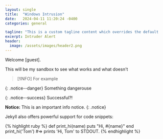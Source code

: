 ```yaml
---
layout: single
title:  "Windows Intrusion"
date:   2024-04-11 11:20:24 -0400
categories: general

tagline: "This is a custom tagline content which overrides the default page excerpt."
excerpt: Intruder Alert
header:
  image: /assets/images/header2.png
---
```

Welcome [guest].


This will be my sandbox to see what works and what doesn't 

>[!INFO] For example



{: .notice--danger} Something dangerouse

{: .notice--success} Successful?!


**Notice:** This is an important info notice.
{: .notice}

Jekyll also offers powerful support for code snippets:

{% highlight ruby %}
def print_hi(name)
  puts "Hi, #{name}"
end
print_hi('Tom')
#=> prints 'Hi, Tom' to STDOUT.
{% endhighlight %}


